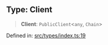 
## Type: Client

> **Client**: `PublicClient`\<`any`, `Chain`\>

Defined in: [src/types/index.ts:19](https://github.com/centrifuge/sdk/blob/862f7f1e7a8d6021f967d75a29f9dd861d4ba104/src/types/index.ts#L19)
